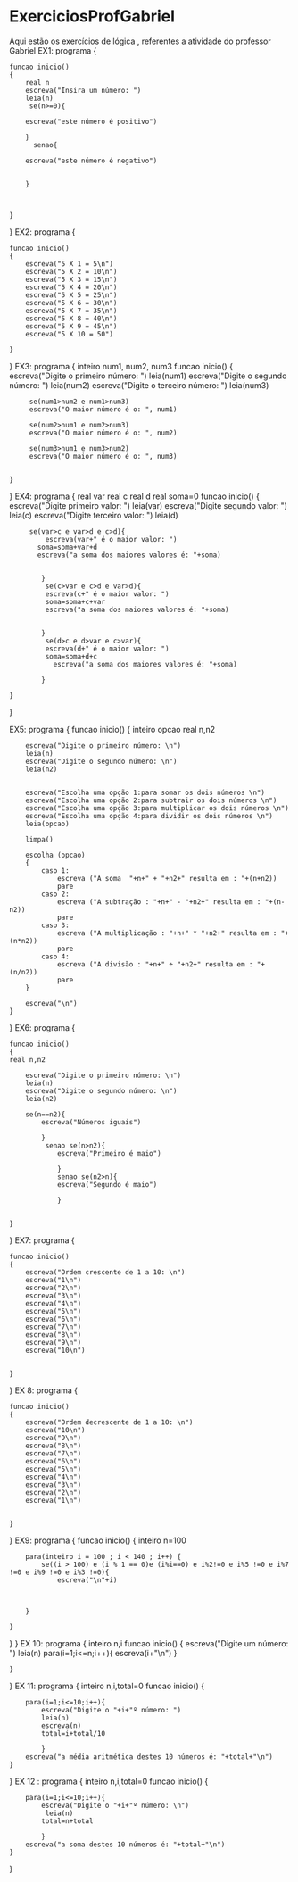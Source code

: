 # ExerciciosProfGabriel
Aqui estão os exercícios de lógica , referentes a atividade do professor Gabriel
EX1:
programa
{
	
	funcao inicio()
	{
		real n
		escreva("Insira um número: ")
		leia(n)
	     se(n>=0){
		
		escreva("este número é positivo")
		
		}
          senao{
     	
     	escreva("este número é negativo")
     	
     	
     	}


		
	}
}
EX2:
programa
{
	
	funcao inicio()
	{
		escreva("5 X 1 = 5\n")
		escreva("5 X 2 = 10\n")
		escreva("5 X 3 = 15\n")
		escreva("5 X 4 = 20\n")
		escreva("5 X 5 = 25\n")
		escreva("5 X 6 = 30\n")
		escreva("5 X 7 = 35\n")
		escreva("5 X 8 = 40\n")
		escreva("5 X 9 = 45\n")
		escreva("5 X 10 = 50")
	
	}
}
EX3:
programa
{
	inteiro num1, num2, num3
	funcao inicio()
	{
		escreva("Digite o primeiro número: ")
		leia(num1)
		escreva("Digite o segundo número: ")
		leia(num2)
		escreva("Digite o terceiro número: ")
		leia(num3)
		
		

		 se(num1>num2 e num1>num3)
		 escreva("O maior número é o: ", num1)

		 se(num2>num1 e num2>num3)
		 escreva("O maior número é o: ", num2)

		 se(num3>num1 e num3>num2)
		 escreva("O maior número é o: ", num3)

		 
	}
}
EX4:
programa
{
	real var
	real c
	real d
	real soma=0
	funcao inicio()
	{
		escreva("Digite primeiro valor: ")
		leia(var)
	     escreva("Digite segundo valor: ")
	     leia(c)
	     escreva("Digite terceiro valor: ")
	     leia(d)

	     se(var>c e var>d e c>d){
             escreva(var+" é o maior valor: ")
           soma=soma+var+d
           escreva("a soma dos maiores valores é: "+soma)

   
	     	}
	     	 se(c>var e c>d e var>d){
             escreva(c+" é o maior valor: ")
             soma=soma+c+var
             escreva("a soma dos maiores valores é: "+soma)


	     	}
	     	 se(d>c e d>var e c>var){
             escreva(d+" é o maior valor: ")
             soma=soma+d+c
               escreva("a soma dos maiores valores é: "+soma)

	     	}
	
	}
}

EX5:
programa
{
	funcao inicio()
	{
		inteiro opcao
		real n,n2
		
		escreva("Digite o primeiro número: \n")
		leia(n)
		escreva("Digite o segundo número: \n")
		leia(n2)
		

		escreva("Escolha uma opção 1:para somar os dois números \n")
		escreva("Escolha uma opção 2:para subtrair os dois números \n")
		escreva("Escolha uma opção 3:para multiplicar os dois números \n")
		escreva("Escolha uma opção 4:para dividir os dois números \n")
		leia(opcao)

		limpa()

		escolha (opcao)	
		{
			caso 1: 
		 		escreva ("A soma  "+n+" + "+n2+" resulta em : "+(n+n2))
		 		pare   
		 	caso 2: 
		 		escreva ("A subtração : "+n+" - "+n2+" resulta em : "+(n-n2))
		 		pare   
		 	caso 3: 
		 		escreva ("A multiplicação : "+n+" * "+n2+" resulta em : "+(n*n2))
		 		pare
		 	caso 4: 
		 		escreva ("A divisão : "+n+" ÷ "+n2+" resulta em : "+(n/n2))
		 		pare
		}

		escreva("\n")
	}
}
EX6:
programa
{
	
	funcao inicio()
	{
	real n,n2
		
		escreva("Digite o primeiro número: \n")
		leia(n)
		escreva("Digite o segundo número: \n")
		leia(n2)

		se(n==n2){
			escreva("Números iguais")
			
			}
			 senao se(n>n2){
			 	escreva("Primeiro é maio")
			 	
			 	}
			 	senao se(n2>n){
			 	escreva("Segundo é maio")
			 	
			 	}
			

	}
}
EX7:
programa
{
	
	funcao inicio()
	{
		escreva("Ordem crescente de 1 a 10: \n")
		escreva("1\n")
		escreva("2\n")
		escreva("3\n")
		escreva("4\n")
		escreva("5\n")
		escreva("6\n")
		escreva("7\n")
		escreva("8\n")
		escreva("9\n")
		escreva("10\n")


	}
}
EX 8:
programa
{
	
	funcao inicio()
	{
		escreva("Ordem decrescente de 1 a 10: \n")
		escreva("10\n")
		escreva("9\n")
		escreva("8\n")
		escreva("7\n")
		escreva("6\n")
		escreva("5\n")
		escreva("4\n")
		escreva("3\n")
		escreva("2\n")
		escreva("1\n")


	}
}
EX9:
programa {
    funcao inicio() {
        inteiro n=100




        para(inteiro i = 100 ; i < 140 ; i++) {
            se((i > 100) e (i % 1 == 0)e (i%i==0) e i%2!=0 e i%5 !=0 e i%7 !=0 e i%9 !=0 e i%3 !=0){
                escreva("\n"+i)

                
            
        }  
        
    }
}
}
EX 10:
programa
{
	inteiro n,i
	funcao inicio()
	{
		escreva("Digite um número: ")
		leia(n)
		para(i=1;i<=n;i++){
			escreva(i+"\n")
			}
		
	}
}
EX 11:
programa
{
	inteiro n,i,total=0
	funcao inicio()
	{
		
		para(i=1;i<=10;i++){
			escreva("Digite o "+i+"º número: ")
		    leia(n)
		    escreva(n)
			total=i+total/10
			
			}
		escreva("a média aritmética destes 10 números é: "+total+"\n")
	}
}
EX 12 :
programa
{
	inteiro n,i,total=0
	funcao inicio()
	{
		
		para(i=1;i<=10;i++){
			escreva("Digite o "+i+"º número: \n")
		     leia(n)
			total=n+total
			
			}
		escreva("a soma destes 10 números é: "+total+"\n")
	}
}
